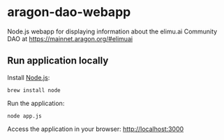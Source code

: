 # aragon-dao-webapp
Node.js webapp for displaying information about the elimu.ai Community DAO at https://mainnet.aragon.org/#elimuai

## Run application locally

Install [Node.js](https://nodejs.dev):

    brew install node

Run the application:
    
    node app.js

Access the application in your browser: [http://localhost:3000](http://localhost:3000)
